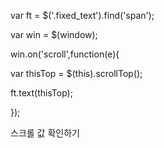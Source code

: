 var ft = $('.fixed_text').find('span');



 var win = $(window);

 win.on('scroll',function(e){

  var thisTop = $(this).scrollTop();

  ft.text(thisTop);

 });

스크롤 값 확인하기

